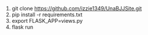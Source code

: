 1. git clone https://github.com/izzie1349/UnaBJJSite.git
2. pip install -r requirements.txt
3. export FLASK_APP=views.py
4. flask run
